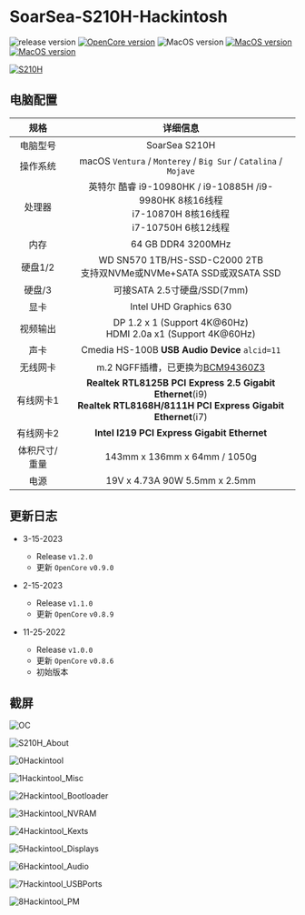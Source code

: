 # SoarSea-S210H-Hackintosh

![release version](https://img.shields.io/github/v/release/daliansky/SoarSea-S210H-Hackintosh?style=for-the-badge)  [![OpenCore version](https://img.shields.io/badge/OpenCore-0.9.0-informational.svg)](https://github.com/acidanthera/OpenCorePkg) ![MacOS version](https://img.shields.io/badge/Ventura-13.2.1-informational.svg) [![MacOS version](https://img.shields.io/badge/Monterey-12.6.3%2021G419-informational.svg)](https://www.apple.com/macos) [![MacOS version](https://img.shields.io/badge/Bigsur-11.7.3%2020G1116-informational.svg)](https://www.apple.com/macos)

[![S210H](./ScreenShots/S210H_Dock)](https://item.taobao.com/item.htm?id=693991506304)

## 电脑配置

|     规格      |                           详细信息                           |
| :-----------: | :----------------------------------------------------------: |
|   电脑型号    |                        SoarSea S210H                         |
|   操作系统    | macOS `Ventura` /  `Monterey` / `Big Sur` / `Catalina` / `Mojave` |
|    处理器     |               英特尔 酷睿 i9-10980HK / i9-10885H /i9-9980HK 8核16线程<br />i7-10870H 8核16线程<br />i7-10750H 6核12线程               |
|     内存      |                      64 GB DDR4 3200MHz                      |
|    硬盘1/2    | WD SN570 1TB/HS-SSD-C2000 2TB<br />支持双NVMe或NVMe+SATA SSD或双SATA SSD |
|    硬盘/3     |                 可接SATA 2.5寸硬盘/SSD(7mm)                  |
|     显卡      |                    Intel UHD Graphics 630                    |
|   视频输出    | DP 1.2 x 1 (Support 4K@60Hz)<br />HDMI 2.0a x1 (Support 4K@60Hz) |
|     声卡      |        Cmedia HS-100B **USB Audio Device** `alcid=11`        |
|   无线网卡    | m.2 NGFF插槽，已更换为[BCM94360Z3](https://blog.daliansky.net/uploads/WeChatandShop.png) |
|   有线网卡1   | **Realtek RTL8125B PCI Express 2.5 Gigabit Ethernet**(i9)<br />**Realtek RTL8168H/8111H PCI Express Gigabit Ethernet**(i7) |
|   有线网卡2   |         **Intel I219 PCI Express Gigabit Ethernet**          |
| 体积尺寸/重量 |                 143mm x 136mm x 64mm / 1050g                 |
|     电源      |                19V x 4.73A 90W 5.5mm x 2.5mm                 |

## 更新日志

- 3-15-2023
  - Release `v1.2.0`
  - 更新 `OpenCore` `v0.9.0`
  
- 2-15-2023
  - Release `v1.1.0`
  - 更新 `OpenCore` `v0.8.9`
- 11-25-2022
  - Release `v1.0.0`
  - 更新 `OpenCore` `v0.8.6`
  - 初始版本

## 截屏



![OC](./ScreenShots/OC.png)

![S210H_About](./ScreenShots/S210H_About.png)

![0Hackintool](./ScreenShots/0Hackintool.png)

![1Hackintool_Misc](./ScreenShots/1Hackintool_Misc.png)

![2Hackintool_Bootloader](./ScreenShots/2Hackintool_Bootloader.png)

![3Hackintool_NVRAM](./ScreenShots/3Hackintool_NVRAM.png)

![4Hackintool_Kexts](./ScreenShots/4Hackintool_Kexts.png)

![5Hackintool_Displays](./ScreenShots/5Hackintool_Displays.png)

![6Hackintool_Audio](./ScreenShots/6Hackintool_Audio.png)

![7Hackintool_USBPorts](./ScreenShots/7Hackintool_USBPorts.png)

![8Hackintool_PM](./ScreenShots/8Hackintool_PM.png)
